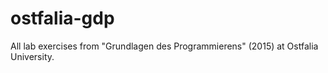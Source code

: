 # ostfalia-gdp
All lab exercises from "Grundlagen des Programmierens" (2015) at Ostfalia University.
